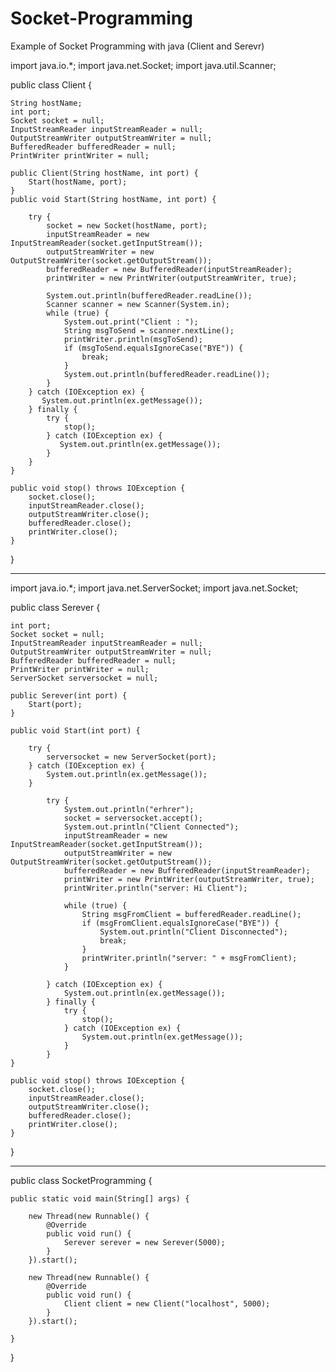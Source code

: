 # Socket-Programming
Example of Socket Programming with java (Client and Serevr)


import java.io.*;
import java.net.Socket;
import java.util.Scanner;

public class Client {

    String hostName;
    int port;
    Socket socket = null;
    InputStreamReader inputStreamReader = null;
    OutputStreamWriter outputStreamWriter = null;
    BufferedReader bufferedReader = null;
    PrintWriter printWriter = null;

    public Client(String hostName, int port) {
        Start(hostName, port);
    }
    public void Start(String hostName, int port) {

        try {
            socket = new Socket(hostName, port);
            inputStreamReader = new InputStreamReader(socket.getInputStream());
            outputStreamWriter = new OutputStreamWriter(socket.getOutputStream());
            bufferedReader = new BufferedReader(inputStreamReader);
            printWriter = new PrintWriter(outputStreamWriter, true);

            System.out.println(bufferedReader.readLine());
            Scanner scanner = new Scanner(System.in);
            while (true) {
                System.out.print("Client : ");
                String msgToSend = scanner.nextLine();
                printWriter.println(msgToSend);
                if (msgToSend.equalsIgnoreCase("BYE")) {
                    break;
                }
                System.out.println(bufferedReader.readLine());
            }
        } catch (IOException ex) {
           System.out.println(ex.getMessage());
        } finally {
            try {
                stop();
            } catch (IOException ex) {
               System.out.println(ex.getMessage());
            }
        }
    }

    public void stop() throws IOException {
        socket.close();
        inputStreamReader.close();
        outputStreamWriter.close();
        bufferedReader.close();
        printWriter.close();
    }
 
}

******************************************************************************************************************
import java.io.*;
import java.net.ServerSocket;
import java.net.Socket;

public class Serever {

    int port;
    Socket socket = null;
    InputStreamReader inputStreamReader = null;
    OutputStreamWriter outputStreamWriter = null;
    BufferedReader bufferedReader = null;
    PrintWriter printWriter = null;
    ServerSocket serversocket = null;

    public Serever(int port) {
        Start(port);
    }

    public void Start(int port) {

        try {
            serversocket = new ServerSocket(port);
        } catch (IOException ex) {
            System.out.println(ex.getMessage());
        }

            try {
                System.out.println("erhrer");
                socket = serversocket.accept();
                System.out.println("Client Connected");
                inputStreamReader = new InputStreamReader(socket.getInputStream());
                outputStreamWriter = new OutputStreamWriter(socket.getOutputStream());
                bufferedReader = new BufferedReader(inputStreamReader);
                printWriter = new PrintWriter(outputStreamWriter, true);
                printWriter.println("server: Hi Client");
                
                while (true) {
                    String msgFromClient = bufferedReader.readLine();
                    if (msgFromClient.equalsIgnoreCase("BYE")) {
                        System.out.println("Client Disconnected");
                        break;
                    }
                    printWriter.println("server: " + msgFromClient);
                }

            } catch (IOException ex) {
                System.out.println(ex.getMessage());
            } finally {
                try {
                    stop();
                } catch (IOException ex) {
                    System.out.println(ex.getMessage());
                }
            }
    }

    public void stop() throws IOException {
        socket.close();
        inputStreamReader.close();
        outputStreamWriter.close();
        bufferedReader.close();
        printWriter.close();
    }
}
****************************************************************************************************
public class SocketProgramming {

    public static void main(String[] args) {

        new Thread(new Runnable() {
            @Override
            public void run() {
                Serever serever = new Serever(5000);
            }
        }).start();

        new Thread(new Runnable() {
            @Override
            public void run() {
                Client client = new Client("localhost", 5000);
            }
        }).start();

    }
}

